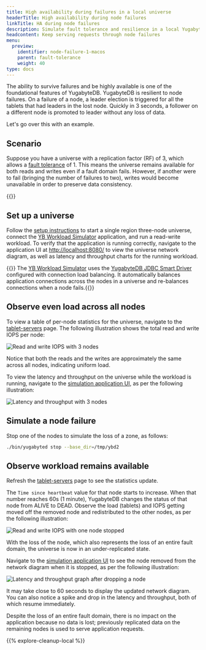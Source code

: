 ```yaml
---
title: High availability during failures in a local universe
headerTitle: High availability during node failures
linkTitle: HA during node failures
description: Simulate fault tolerance and resilience in a local YugabyteDB database.
headcontent: Keep serving requests through node failures
menu:
  preview:
    identifier: node-failure-1-macos
    parent: fault-tolerance
    weight: 40
type: docs
---
```


The ability to survive failures and be highly available is one of the foundational features of YugabyteDB. YugabyteDB is resilient to node failures. On a failure of a node, a leader election is triggered for all the tablets that had leaders in the lost node. Quickly in 3 seconds, a follower on a different node is promoted to leader without any loss of data.

Let's go over this with an example.

## Scenario

Suppose you have a universe with a replication factor (RF) of 3, which allows a [fault tolerance](../../../architecture/docdb-replication/replication/#fault-tolerance) of 1. This means the universe remains available for both reads and writes even if a fault domain fails. However, if another were to fail (bringing the number of failures to two), writes would become unavailable in order to preserve data consistency.

{{<product-tabs list="local,anywhere">}}

## Set up a universe

Follow the [setup instructions](../../#set-up-yugabytedb-universe) to start a single region three-node universe, connect the [YB Workload Simulator](../../#set-up-yb-workload-simulator) application, and run a read-write workload. To verify that the application is running correctly, navigate to the application UI at <http://localhost:8080/> to view the universe network diagram, as well as latency and throughput charts for the running workload.

{{<note>}} The [YB Workload Simulator](../../#set-up-yb-workload-simulator) uses the [YugabyteDB JDBC Smart Driver](../../../drivers-orms/smart-drivers/) configured with connection load balancing. It automatically balances application connections across the nodes in a universe and re-balances connections when a node fails.{{</note>}}

## Observe even load across all nodes

To view a table of per-node statistics for the universe, navigate to the [tablet-servers](http://127.0.0.1:7000/tablet-servers) page. The following illustration shows the total read and write IOPS per node:

![Read and write IOPS with 3 nodes](/images/ce/fault-tolerance-evenly-distributed.png)

Notice that both the reads and the writes are approximately the same across all nodes, indicating uniform load.

To view the latency and throughput on the universe while the workload is running, navigate to the [simulation application UI](http://127.0.0.1:8080/), as per the following illustration:

![Latency and throughput with 3 nodes](/images/ce/fault-tolerance-latency-throughput.png)

## Simulate a node failure

Stop one of the nodes to simulate the loss of a zone, as follows:

```sh
./bin/yugabyted stop --base_dir=/tmp/ybd2
```

## Observe workload remains available

Refresh the [tablet-servers](http://127.0.0.1:7000/tablet-servers) page to see the statistics update.

The `Time since heartbeat` value for that node starts to increase. When that number reaches 60s (1 minute), YugabyteDB changes the status of that node from ALIVE to DEAD. Observe the load (tablets) and IOPS getting moved off the removed node and redistributed to the other nodes, as per the following illustration:

![Read and write IOPS with one node stopped](/images/ce/fault-tolerance-dead-node.png)

With the loss of the node, which also represents the loss of an entire fault domain, the universe is now in an under-replicated state.

Navigate to the [simulation application UI](http://127.0.0.1:8080/) to see the node removed from the network diagram when it is stopped, as per the following illustration:

![Latency and throughput graph after dropping a node](/images/ce/fault-tolerance-latency-stoppednode.png)

It may take close to 60 seconds to display the updated network diagram. You can also notice a spike and drop in the latency and throughput, both of which resume immediately.

Despite the loss of an entire fault domain, there is no impact on the application because no data is lost; previously replicated data on the remaining nodes is used to serve application requests.

{{% explore-cleanup-local %}}
